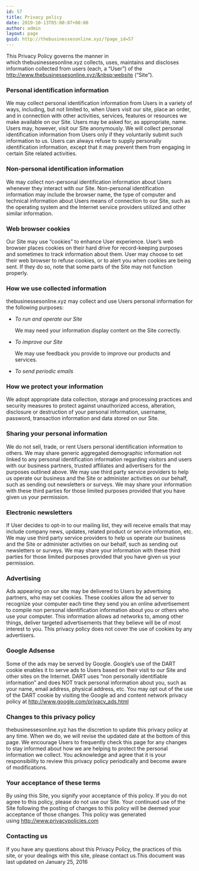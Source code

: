 ```yaml
---
id: 57
title: Privacy policy
date: 2019-10-13T05:00:07+00:00
author: admin
layout: page
guid: http://thebusinessesonline.xyz/?page_id=57
---
```

This Privacy Policy governs the manner in which&nbsp;thebusinessesonline.xyz&nbsp;collects, uses, maintains and discloses information collected from users (each, a &#8220;User&#8221;) of the http://www.thebusinessesonline.xyz/&nbsp;website (&#8220;Site&#8221;).

### Personal identification information

We may collect personal identification information from Users in a variety of ways, including, but not limited to, when Users visit our site, place an order, and in connection with other activities, services, features or resources we make available on our Site. Users may be asked for, as appropriate, name. Users may, however, visit our Site anonymously. We will collect personal identification information from Users only if they voluntarily submit such information to us. Users can always refuse to supply personally identification information, except that it may prevent them from engaging in certain Site related activities.

### Non-personal identification information

We may collect non-personal identification information about Users whenever they interact with our Site. Non-personal identification information may include the browser name, the type of computer and technical information about Users means of connection to our Site, such as the operating system and the Internet service providers utilized and other similar information.

### Web browser cookies

Our Site may use &#8220;cookies&#8221; to enhance User experience. User&#8217;s web browser places cookies on their hard drive for record-keeping purposes and sometimes to track information about them. User may choose to set their web browser to refuse cookies, or to alert you when cookies are being sent. If they do so, note that some parts of the Site may not function properly.

### How we use collected information

thebusinessesonline.xyz&nbsp;may collect and use Users personal information for the following purposes:

  * _To run and operate our Site_  
  
    We may need your information display content on the Site correctly.
  * _To improve our Site_  
  
    We may use feedback you provide to improve our products and services.
  * _To send periodic emails_

### How we protect your information

We adopt appropriate data collection, storage and processing practices and security measures to protect against unauthorized access, alteration, disclosure or destruction of your personal information, username, password, transaction information and data stored on our Site.

### Sharing your personal information

We do not sell, trade, or rent Users personal identification information to others. We may share generic aggregated demographic information not linked to any personal identification information regarding visitors and users with our business partners, trusted affiliates and advertisers for the purposes outlined above. We may use third party service providers to help us operate our business and the Site or administer activities on our behalf, such as sending out newsletters or surveys. We may share your information with these third parties for those limited purposes provided that you have given us your permission.

### Electronic newsletters

If User decides to opt-in to our mailing list, they will receive emails that may include company news, updates, related product or service information, etc. We may use third party service providers to help us operate our business and the Site or administer activities on our behalf, such as sending out newsletters or surveys. We may share your information with these third parties for those limited purposes provided that you have given us your permission.

### Advertising

Ads appearing on our site may be delivered to Users by advertising partners, who may set cookies. These cookies allow the ad server to recognize your computer each time they send you an online advertisement to compile non personal identification information about you or others who use your computer. This information allows ad networks to, among other things, deliver targeted advertisements that they believe will be of most interest to you. This privacy policy does not cover the use of cookies by any advertisers.

### Google Adsense

Some of the ads may be served by Google. Google&#8217;s use of the DART cookie enables it to serve ads to Users based on their visit to our Site and other sites on the Internet. DART uses &#8220;non personally identifiable information&#8221; and does NOT track personal information about you, such as your name, email address, physical address, etc. You may opt out of the use of the DART cookie by visiting the Google ad and content network privacy policy at&nbsp;<http://www.google.com/privacy_ads.html>

### Changes to this privacy policy

thebusinessesonline.xyz&nbsp;has the discretion to update this privacy policy at any time. When we do, we will revise the updated date at the bottom of this page. We encourage Users to frequently check this page for any changes to stay informed about how we are helping to protect the personal information we collect. You acknowledge and agree that it is your responsibility to review this privacy policy periodically and become aware of modifications.

### Your acceptance of these terms

By using this Site, you signify your acceptance of this policy. If you do not agree to this policy, please do not use our Site. Your continued use of the Site following the posting of changes to this policy will be deemed your acceptance of those changes. This policy was generated using&nbsp;<a href="http://privacypolicies.com/" target="_blank" rel="noreferrer noopener">http://www.privacypolicies.com</a>

### Contacting us

If you have any questions about this Privacy Policy, the practices of this site, or your dealings with this site, please contact us.This document was last updated on January 25, 2016